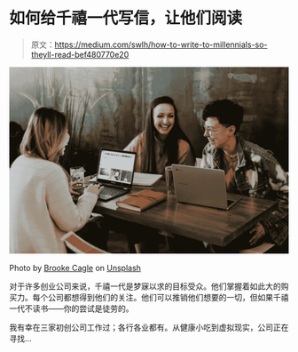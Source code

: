 # 如何给千禧一代写信，让他们阅读

> 原文：<https://medium.com/swlh/how-to-write-to-millennials-so-theyll-read-bef480770e20>

![](img/04fecb90517ba9c750f165a30d79f28c.png)

Photo by [Brooke Cagle](https://unsplash.com/photos/g1Kr4Ozfoac?utm_source=unsplash&utm_medium=referral&utm_content=creditCopyText) on [Unsplash](https://unsplash.com/search/photos/millennials?utm_source=unsplash&utm_medium=referral&utm_content=creditCopyText)

对于许多创业公司来说，千禧一代是梦寐以求的目标受众。他们掌握着如此大的购买力。每个公司都想得到他们的关注。他们可以推销他们想要的一切，但如果千禧一代不读书——你的尝试是徒劳的。

我有幸在三家初创公司工作过；各行各业都有。从健康小吃到虚拟现实，公司正在寻找…